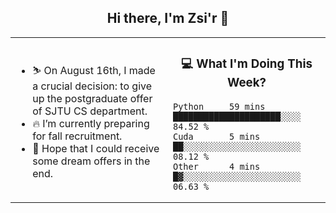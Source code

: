 <h2 align="center"> Hi there, I'm Zsi'r 👋 </h2>

<table>
    <tr>
        <td valign="center" width="50%">
            <ul>
                <li> ⛷️ On August 16th, I made a crucial decision: to give up the postgraduate offer of SJTU CS department.</li>
                <li> 🔥 I’m currently preparing for fall recruitment.</li>
                <li> 🙏 Hope that I could receive some dream offers in the end.</li>
            </ul>
        </td>
       <td valign="top" width="50%">

<h3 align="center"> 💻 What I'm Doing This Week? </h3>

<!--START_SECTION:waka-->
```text
Python     59 mins         █████████████████████░░░░   84.52 % 
Cuda       5 mins          ██░░░░░░░░░░░░░░░░░░░░░░░   08.12 % 
Other      4 mins          █▓░░░░░░░░░░░░░░░░░░░░░░░   06.63 % 
```
<!--END_SECTION:waka-->
</td></tr>
</table>
